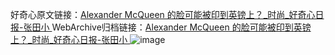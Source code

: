 好奇心原文链接：[Alexander McQueen 的脸可能被印到英镑上？_时尚_好奇心日报-张田小 ](https://www.qdaily.com/articles/9984.html)
WebArchive归档链接：[Alexander McQueen 的脸可能被印到英镑上？_时尚_好奇心日报-张田小 ](http://web.archive.org/web/20190623155406/https://www.qdaily.com/articles/9984.html)
![image](http://ww3.sinaimg.cn/large/007d5XDply1g3vhhky0wdj30u02ipkgt)